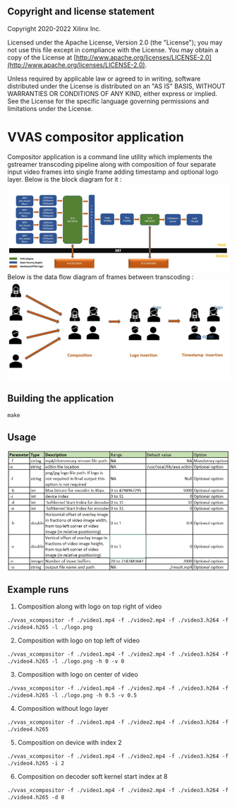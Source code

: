 ## Copyright and license statement
Copyright 2020-2022 Xilinx Inc.

Licensed under the Apache License, Version 2.0 (the "License"); you may not use this file except in compliance with the License. You may obtain a copy of the License at
[http://www.apache.org/licenses/LICENSE-2.0](http://www.apache.org/licenses/LICENSE-2.0).

Unless required by applicable law or agreed to in writing, software distributed under the License is distributed on an "AS IS" BASIS, WITHOUT WARRANTIES OR CONDITIONS OF ANY KIND, either express or implied. See the License for the specific language governing permissions and limitations under the License.

# VVAS compositor application
Compositor application is a command line utility which implements the gstreamer transcoding pipeline along with composition of four separate input video frames into single frame adding timestamp and optional logo layer. Below is the block diagram for it :
<img src = "./images/bd.jpg" align = "center">
Below is the data flow diagram of frames between transcoding :
<img src = "./images/bd2.jpg" align = "center">

## Building the application
```
make
```

## Usage
<img src = "./images/usage.jpg" align = "center">

## Example runs
1. Composition along with logo on top right of video
```
./vvas_xcompositor -f ./video1.mp4 -f ./video2.mp4 -f ./video3.h264 -f ./video4.h265 -l ./logo.png
```

2. Composition with logo on top left of video
```
./vvas_xcompositor -f ./video1.mp4 -f ./video2.mp4 -f ./video3.h264 -f ./video4.h265 -l ./logo.png -h 0 -v 0
```

3. Composition with logo on center of video
```
./vvas_xcompositor -f ./video1.mp4 -f ./video2.mp4 -f ./video3.h264 -f ./video4.h265 -l ./logo.png -h 0.5 -v 0.5
```

4. Composition without logo layer
```
./vvas_xcompositor -f ./video1.mp4 -f ./video2.mp4 -f ./video3.h264 -f ./video4.h265
```

5. Composition on device with index 2
```
./vvas_xcompositor -f ./video1.mp4 -f ./video2.mp4 -f ./video3.h264 -f ./video4.h265 -i 2
```

6. Composition on decoder soft kernel start index at 8
```
./vvas_xcompositor -f ./video1.mp4 -f ./video2.mp4 -f ./video3.h264 -f ./video4.h265 -d 8
```


